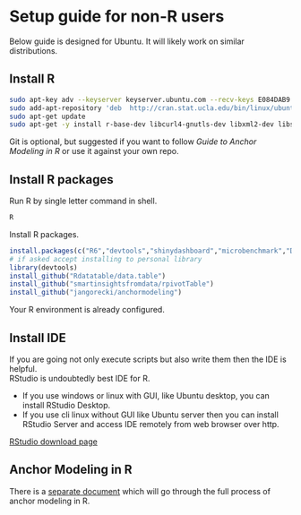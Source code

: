 
# Setup guide for non-R users

Below guide is designed for Ubuntu. It will likely work on similar distributions.

## Install R

```sh
sudo apt-key adv --keyserver keyserver.ubuntu.com --recv-keys E084DAB9
sudo add-apt-repository 'deb  http://cran.stat.ucla.edu/bin/linux/ubuntu trusty/'
sudo apt-get update
sudo apt-get -y install r-base-dev libcurl4-gnutls-dev libxml2-dev libssl-dev git
```

Git is optional, but suggested if you want to follow *Guide to Anchor Modeling in R* or use it against your own repo.  

## Install R packages

Run R by single letter command in shell.

```sh
R
```

Install R packages.

```r
install.packages(c("R6","devtools","shinydashboard","microbenchmark","DT"), repos="http://cran.stat.ucla.edu")
# if asked accept installing to personal library
library(devtools)
install_github("Rdatatable/data.table")
install_github("smartinsightsfromdata/rpivotTable")
install_github("jangorecki/anchormodeling")
```

Your R environment is already configured.  

## Install IDE

If you are going not only execute scripts but also write them then the IDE is helpful.  
RStudio is undoubtedly best IDE for R.  

- If you use windows or linux with GUI, like Ubuntu desktop, you can install RStudio Desktop.
- If you use cli linux without GUI like Ubuntu server then you can install RStudio Server and access IDE remotely from web browser over http.

[RStudio download page](http://www.rstudio.com/products/RStudio/)

## Anchor Modeling in R

There is a [separate document](anchormodeling.md) which will go through the full process of anchor modeling in R.
